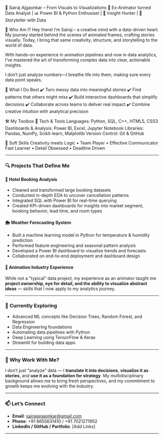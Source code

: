 🎯 Sairaj Ajgaonkar – From Visuals to Visualizations
🎨 Ex-Animator turned Data Analyst | 📊 Power BI & Python Enthusiast | 🧠 Insight Hunter | 💬 Storyteller with Data

🌟 Who Am I?
Hey there! I’m Sairaj – a creative mind with a data-driven heart.
My journey started behind the scenes of animated frames, crafting stories visually. Today, I bring that same creativity, structure, and storytelling to the world of data.

With hands-on experience in animation pipelines and now in data analytics, I’ve mastered the art of transforming complex data into clear, actionable insights.

I don’t just analyze numbers—I breathe life into them, making sure every data point speaks.

🚀 What I Do Best
✔️ Turn messy data into meaningful stories
✔️ Find patterns that others might miss
✔️ Build interactive dashboards that simplify decisions
✔️ Collaborate across teams to deliver real impact
✔️ Combine creative intuition with analytical precision

🛠️ My Toolbox
🔧 Tech & Tools
Languages: Python, SQL, C++, HTML5, CSS3
Dashboards & Analysis: Power BI, Excel, Jupyter Notebook
Libraries: Pandas, NumPy, Scikit-learn, Matplotlib
Version Control: Git & GitHub

💬 Soft Skills
Creativity meets Logic • Team Player • Effective Communicator
Fast Learner • Detail Obsessed • Deadline Driven


---

### 🔍 **Projects That Define Me**

#### 🏨 Hotel Booking Analysis  
- Cleaned and transformed large booking datasets  
- Conducted in-depth EDA to uncover cancellation patterns  
- Integrated SQL with Power BI for real-time querying  
- Created KPI-driven dashboards for insights into market segment, booking behavior, lead time, and room types  

#### 🌦️ Weather Forecasting System  
- Built a machine learning model in Python for temperature & humidity prediction  
- Performed feature engineering and seasonal pattern analysis  
- Developed a Power BI dashboard to visualize trends and forecasts  
- Collaborated on end-to-end deployment and dashboard design  

#### 🎥 Animation Industry Experience  
While not a "typical" data project, my experience as an animator taught me **project ownership, eye for detail, and the ability to visualize abstract ideas** — skills that I now apply to my analytics journey.

---

### 🌱 **Currently Exploring**  
- Advanced ML concepts like Decision Trees, Random Forest, and Regression  
- Data Engineering foundations  
- Automating data pipelines with Python  
- Deep Learning using TensorFlow & Keras  
- Streamlit for building data apps  

---

### 💬 **Why Work With Me?**  
I don’t just “analyze” data — I **translate it into decisions**, **visualize it as stories**, and **use it as a foundation for strategy**. My multidisciplinary background allows me to bring fresh perspectives, and my commitment to growth keeps me evolving with the industry.

---

### 📫 **Let’s Connect**  
- **Email**: sairajajgaonkar@gmail.com  
- **Phone**: +91 8655631410 / +91 7021271952 
- **LinkedIn / GitHub / Portfolio**: [Add Links]  

---


